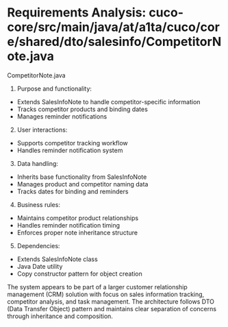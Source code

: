 # Requirements Analysis: cuco-core/src/main/java/at/a1ta/cuco/core/shared/dto/salesinfo/CompetitorNote.java

CompetitorNote.java
1. Purpose and functionality:
- Extends SalesInfoNote to handle competitor-specific information
- Tracks competitor products and binding dates
- Manages reminder notifications

2. User interactions:
- Supports competitor tracking workflow
- Handles reminder notification system

3. Data handling:
- Inherits base functionality from SalesInfoNote
- Manages product and competitor naming data
- Tracks dates for binding and reminders

4. Business rules:
- Maintains competitor product relationships
- Handles reminder notification timing
- Enforces proper note inheritance structure

5. Dependencies:
- Extends SalesInfoNote class
- Java Date utility
- Copy constructor pattern for object creation

The system appears to be part of a larger customer relationship management (CRM) solution with focus on sales information tracking, competitor analysis, and task management. The architecture follows DTO (Data Transfer Object) pattern and maintains clear separation of concerns through inheritance and composition.
